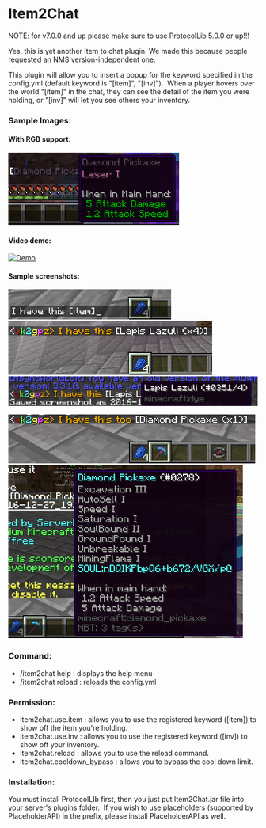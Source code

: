 # Item2Chat

NOTE: for v7.0.0 and up please make sure to use ProtocolLib 5.0.0 or up!!!

Yes, this is yet another Item to chat plugin. We made this because people requested an NMS version-independent one.

This plugin will allow you to insert a popup for the keyword specified in the config.yml (default keyword is "[item]", "[inv]").  When a player hovers over the world "[item]" in the chat, they can see the detail of the item you were holding, or "[inv]" will let you see others your inventory.

### Sample Images:

#### With RGB support:
![RGB support](./images/rgb_image.png?raw=true "RGB support")

#### Video demo:
[![Demo](https://img.youtube.com/vi/mEJR4ZLRVdg/0.jpg)](https://youtu.be/mEJR4ZLRVdg)

#### Sample screenshots:
![RGB support](./images/item_keyword.png?raw=true "Keyword")![RGB support](./images/chat_image0.png?raw=true "Lapis")
![RGB support](./images/tooltip.png?raw=true "Tooltip")

![RGB support](./images/chat_image.png?raw=true "dpick")![RGB support](./images/enchant_list.png?raw=true "list")

### Command:
 * /item2chat help : displays the help menu
 * /item2chat reload : reloads the config.yml

### Permission:
 * item2chat.use.item : allows you to use the registered keyword ([item]) to show off the item you're holding.
 * item2chat.use.inv : allows you to use the registered keyword ([inv]) to show off your inventory.
 * item2chat.reload : allows you to use the reload command.
 * item2chat.cooldown_bypass : allows you to bypass the cool down limit.

### Installation:
You must install ProtocolLIb first, then you just put Item2Chat.jar file into your server's plugins folder.  If you wish to use placeholders (supported by PlaceholderAPI) in the prefix, please install PlaceholderAPI as well.


